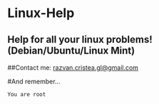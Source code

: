 # Linux-Help
Help for all your linux problems!  (Debian/Ubuntu/Linux Mint)
---

##Contact me:  razvan.cristea.gl@gmail.com

#And remember...
```bash
You are root
```
